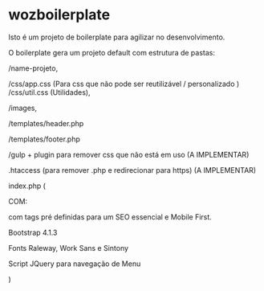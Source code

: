 # wozboilerplate

Isto é um projeto de boilerplate para agilizar no desenvolvimento.

O boilerplate gera um projeto default com estrutura de pastas:

/name-projeto, 

/css/app.css (Para css que não pode ser reutilizável / personalizado )
/css/util.css (Utilidades), 

/images, 

/templates/header.php

/templates/footer.php

/gulp + plugin para remover css que não está em uso (A IMPLEMENTAR)

.htaccess (para remover .php e redirecionar para https) (A IMPLEMENTAR)

index.php ( 
  
  COM:
  
  com tags pré definidas para um SEO essencial e Mobile First.
  
  Bootstrap 4.1.3
  
  Fonts Raleway, Work Sans e Sintony
  
  Script JQuery para navegação de Menu
  
)
